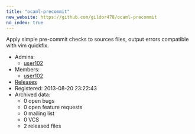 ```yaml
---
title: "ocaml-precommit"
new_website: https://github.com/gildor478/ocaml-precommit
no_index: true
---
```


Apply simple pre-commit checks to sources files, output errors compatible with vim quickfix.

* Admins:
  * [user102](/users/user102)
* Members:
  * [user102](/users/user102)
* [Releases](https://download.ocamlcore.org/ocaml-precommit)
* Registered: 2013-08-20 23:22:43
* Archived data:
  * 0 open bugs
  * 0 open feature requests
  * 0 mailing list
  * 0 VCS
  * 2 released files
